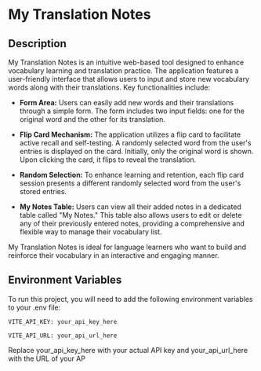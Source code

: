 
# My Translation Notes
## Description

My Translation Notes is an intuitive web-based tool designed to enhance vocabulary learning and translation practice. The application features a user-friendly interface that allows users to input and store new vocabulary words along with their translations. Key functionalities include:
- **Form Area:** Users can easily add new words and their translations through a simple form. The form includes two input fields: one for the original word and the other for its translation.

- **Flip Card Mechanism:** The application utilizes a flip card to facilitate active recall and self-testing. A randomly selected word from the user's entries is displayed on the card. Initially, only the original word is shown. Upon clicking the card, it flips to reveal the translation.

- **Random Selection:** To enhance learning and retention, each flip card session presents a different randomly selected word from the user's stored entries.

- **My Notes Table:** Users can view all their added notes in a dedicated table called "My Notes." This table also allows users to edit or delete any of their previously entered notes, providing a comprehensive and flexible way to manage their vocabulary list.

My Translation Notes is ideal for language learners who want to build and reinforce their vocabulary in an interactive and engaging manner.



## Environment Variables

To run this project, you will need to add the following environment variables to your .env file:

`VITE_API_KEY: your_api_key_here`

`VITE_API_URL: your_api_url_here`

Replace your_api_key_here with your actual API key and your_api_url_here with the URL of your AP

